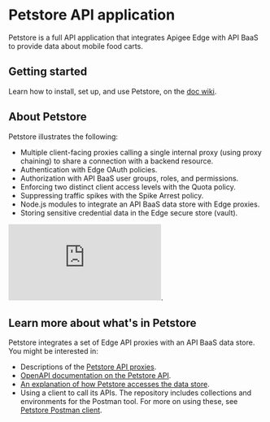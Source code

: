 # Petstore API application

Petstore is a full API application that integrates Apigee Edge with API BaaS to provide data about mobile food carts.

## Getting started

Learn how to install, set up, and use Petstore, on the [doc wiki](https://github.com/campbebc/BaaSpetstore/wiki).

## About Petstore

Petstore illustrates the following:

* Multiple client-facing proxies calling a single internal proxy (using proxy chaining) to share a connection with a backend resource.
* Authentication with Edge OAuth policies.
* Authorization with API BaaS user groups, roles, and permissions.
* Enforcing two distinct client access levels with the Quota policy.
* Suppressing traffic spikes with the Spike Arrest policy.
* Node.js modules to integrate an API BaaS data store with Edge proxies.
* Storing sensitive credential data in the Edge secure store (vault).

![Petstore diagram](https://github.com/campbebc/BaaSpetstore/blob/master/Petstore-Data-Flow.pdf).


## Learn more about what's in Petstore

Petstore integrates a set of Edge API proxies with an API BaaS data store. You might be interested in:

* Descriptions of the [Petstore API proxies](https://github.com/campbebc/BaaSpetstore/tree/master/petstore/proxies/src/gateway).
* [OpenAPI documentation on the Petstore API](https://github.com/campbebc/BaaSpetstore/tree/master/petstore/specs/openapi).
* [An explanation of how Petstore accesses the data store](https://github.com/campbebc/BaaSpetstore/tree/master/petstore/proxies/src/gateway/data-manager-pet).
* Using a client to call its APIs. The repository includes collections and environments for the Postman tool. For more on using these, see [Petstore Postman client](https://github.com/campbebc/BaaSpetstore/tree/master/petstore/clients/postman).

